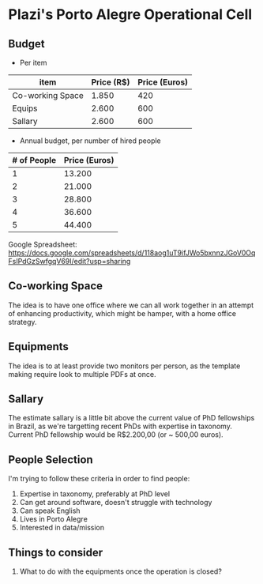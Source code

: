 # Plazi's Porto Alegre Operational Cell

## Budget 

* Per item

| item | Price (R$) | Price (Euros) |
| --- | --- | --- |
| Co-working Space | 1.850 | 420 |
| Equips | 2.600 | 600 |
| Sallary | 2.600 | 600 |

* Annual budget, per number of hired people

| # of People | Price (Euros) |
| --- | --- |
| 1 | 13.200 |
| 2 | 21.000 |
| 3 | 28.800 |
| 4 | 36.600 |
| 5 | 44.400 |

Google Spreadsheet: https://docs.google.com/spreadsheets/d/118aog1uT9ifJWo5bxnnzJGoV0OqFsIPdGzSwfgqV69I/edit?usp=sharing

## Co-working Space

The idea is to have one office where we can all work together in an attempt of enhancing productivity, which might be hamper, with a home office strategy.

## Equipments

The idea is to at least provide two monitors per person, as the template making require look to multiple PDFs at once. 

## Sallary

The estimate sallary is a little bit above the current value of PhD fellowships in Brazil, as we're targetting recent PhDs with expertise in taxonomy. Current PhD fellowship would be R$2.200,00 (or ~ 500,00 euros).

## People Selection

I'm trying to follow these criteria in order to find people:

1. Expertise in taxonomy, preferably at PhD level
2. Can get around software, doesn't struggle with technology
3. Can speak English
4. Lives in Porto Alegre
5. Interested in data/mission

## Things to consider

1. What to do with the equipments once the operation is closed?
